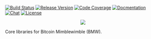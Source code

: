 [![Build Status](https://dev.azure.com/37miners/37miners/_apis/build/status/37miners.bmw?branchName=main)](https://dev.azure.com/37miners/37miners/_build?definitionId=3)
[![Release Version](https://img.shields.io/github/v/release/37miners/bmw.svg)](https://github.com/37miners/bmw/releases)
[![Code Coverage](https://img.shields.io/static/v1?label=Code%20Coverage&message=99.99%&color=blue)](https://37miners.github.io/bmw/code_coverage.html)
[![Docmentation](https://img.shields.io/static/v1?label=Documentation&message=Rustdoc&color=red)](https://37miners.github.io/bmw/)
[![Chat](https://img.shields.io/static/v1?label=Chat&message=Discord&color=green)](https://discord.gg/JsVjDwKfHc)
[![License](https://img.shields.io/github/license/37miners/bmw.svg)](https://github.com/37miners/bmw/blob/master/LICENSE)

<p align="center">
<img src="https://user-images.githubusercontent.com/7232183/183282880-e3fac338-7ea6-44ab-b7f2-40c605d297c2.jpeg"/>
</p>

Core libraries for Bitcoin Mimblewimble (BMW).
